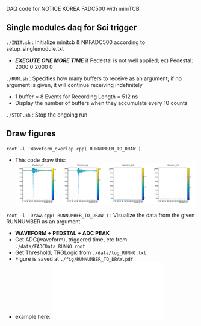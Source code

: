 DAQ code for NOTICE KOREA FADC500 with miniTCB
## Single modules daq for Sci trigger

`./INIT.sh` : Initialize minitcb & NKFADC500 according to setup_singlemodule.txt
- ***EXECUTE ONE MORE TIME*** if Pedestal is not well applied;    ex) Pedestal: 2000  0  2000  0 

`./RUN.sh` : Specifies how many buffers to receive as an argument; if no argument is given, it will continue receiving indefinitely
- 1 buffer = 8 Events for Recording Length = 512 ns
- Display the number of buffers when they accumulate every 10 counts

`./STOP.sh` : Stop the ongoing run

## Draw figures

`root -l 'Waveform_overlap.cpp( RUNNUMBER_TO_DRAW )`
- This code draw this:
![Waveform example](fig/Waveform_20001.png)

`root -l 'Draw.cpp( RUNNUMBER_TO_DRAW )` : Visualize the data from the given RUNNUMBER as an argument
- **WAVEFORM + PEDSTAL + ADC PEAK**	
- Get ADC(waveform), triggered time, etc from `./data/FADCData_RUNNO.root`
- Get Threshold, TRGLogic from `./data/log_RUNNO.txt`
- Figure is saved at `./fig/RUNNUMBER_TO_DRAW.pdf`
- example here: ![Draw example](fig/20001.pdf)




